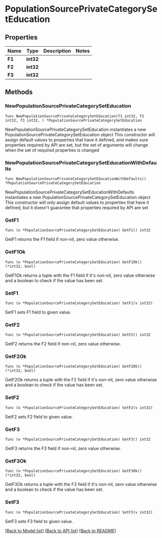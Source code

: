 # PopulationSourcePrivateCategorySetEducation

## Properties

Name | Type | Description | Notes
------------ | ------------- | ------------- | -------------
**F1** | **int32** |  | 
**F2** | **int32** |  | 
**F3** | **int32** |  | 

## Methods

### NewPopulationSourcePrivateCategorySetEducation

`func NewPopulationSourcePrivateCategorySetEducation(f1 int32, f2 int32, f3 int32, ) *PopulationSourcePrivateCategorySetEducation`

NewPopulationSourcePrivateCategorySetEducation instantiates a new PopulationSourcePrivateCategorySetEducation object
This constructor will assign default values to properties that have it defined,
and makes sure properties required by API are set, but the set of arguments
will change when the set of required properties is changed

### NewPopulationSourcePrivateCategorySetEducationWithDefaults

`func NewPopulationSourcePrivateCategorySetEducationWithDefaults() *PopulationSourcePrivateCategorySetEducation`

NewPopulationSourcePrivateCategorySetEducationWithDefaults instantiates a new PopulationSourcePrivateCategorySetEducation object
This constructor will only assign default values to properties that have it defined,
but it doesn't guarantee that properties required by API are set

### GetF1

`func (o *PopulationSourcePrivateCategorySetEducation) GetF1() int32`

GetF1 returns the F1 field if non-nil, zero value otherwise.

### GetF1Ok

`func (o *PopulationSourcePrivateCategorySetEducation) GetF1Ok() (*int32, bool)`

GetF1Ok returns a tuple with the F1 field if it's non-nil, zero value otherwise
and a boolean to check if the value has been set.

### SetF1

`func (o *PopulationSourcePrivateCategorySetEducation) SetF1(v int32)`

SetF1 sets F1 field to given value.


### GetF2

`func (o *PopulationSourcePrivateCategorySetEducation) GetF2() int32`

GetF2 returns the F2 field if non-nil, zero value otherwise.

### GetF2Ok

`func (o *PopulationSourcePrivateCategorySetEducation) GetF2Ok() (*int32, bool)`

GetF2Ok returns a tuple with the F2 field if it's non-nil, zero value otherwise
and a boolean to check if the value has been set.

### SetF2

`func (o *PopulationSourcePrivateCategorySetEducation) SetF2(v int32)`

SetF2 sets F2 field to given value.


### GetF3

`func (o *PopulationSourcePrivateCategorySetEducation) GetF3() int32`

GetF3 returns the F3 field if non-nil, zero value otherwise.

### GetF3Ok

`func (o *PopulationSourcePrivateCategorySetEducation) GetF3Ok() (*int32, bool)`

GetF3Ok returns a tuple with the F3 field if it's non-nil, zero value otherwise
and a boolean to check if the value has been set.

### SetF3

`func (o *PopulationSourcePrivateCategorySetEducation) SetF3(v int32)`

SetF3 sets F3 field to given value.



[[Back to Model list]](../README.md#documentation-for-models) [[Back to API list]](../README.md#documentation-for-api-endpoints) [[Back to README]](../README.md)


